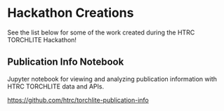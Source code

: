 # Hackathon Creations
See the list below for some of the work created during the HTRC TORCHLITE Hackathon!

## Publication Info Notebook
Jupyter notebook for viewing and analyzing publication information with HTRC TORCHLITE data and APIs.

<https://github.com/htrc/torchlite-publication-info>
